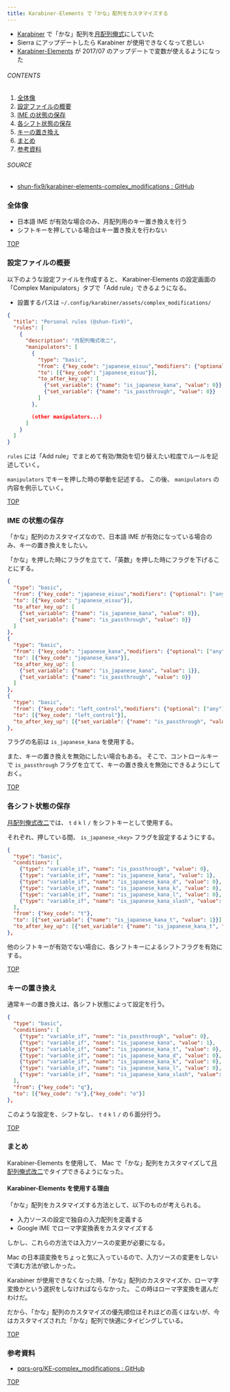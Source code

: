 ```yaml
---
title: Karabiner-Elements で「かな」配列をカスタマイズする
---
```

<a id="top"></a>

* [Karabiner](https://pqrs.org/osx/karabiner/index.html.ja) で「かな」配列を[月配列俺式](https://github.com/shun-fix9/keybord-layout-for-mac-with-keyremap)にしていた
* Sierra にアップデートしたら Karabiner が使用できなくなって悲しい
* [Karabiner-Elements](https://github.com/tekezo/Karabiner-Elements) が 2017/07 のアップデートで変数が使えるようになった

###### CONTENTS

1. [全体像](#overall)
1. [設定ファイルの概要](#config)
1. [IME の状態の保存](#set-ime-mode)
1. [各シフト状態の保存](#set-shift-mode)
1. [キーの置き換え](#replace-keys)
1. [まとめ](#postscript)
1. [参考資料](#reference)

###### SOURCE

* [shun-fix9/karabiner-elements-complex_modifications : GitHub](https://github.com/shun-fix9/karabiner-elements-complex_modifications)

<a id="overall"></a>
### 全体像

- 日本語 IME が有効な場合のみ、月配列用のキー置き換えを行う
- シフトキーを押している場合はキー置き換えを行わない


[TOP](#top)
<a id="config"></a>
### 設定ファイルの概要

以下のような設定ファイルを作成すると、 Karabiner-Elements の設定画面の「Complex Manipulators」タブで「Add rule」できるようになる。

- 設置するパスは `~/.config/karabiner/assets/complex_modifications/`

```json
{
  "title": "Personal rules (@shun-fix9)",
  "rules": [
    {
      "description": "月配列俺式改二",
      "manipulators": [
        {
          "type": "basic",
          "from": {"key_code": "japanese_eisuu","modifiers": {"optional": ["any"]}},
          "to": [{"key_code": "japanese_eisuu"}],
          "to_after_key_up": [
            {"set_variable": {"name": "is_japanese_kana", "value": 0}},
            {"set_variable": {"name": "is_passthrough", "value": 0}}
          ]
        },

        (other manipulators...)
      ]
    }
  ]
}
```

`rules` には「Add rule」でまとめて有効/無効を切り替えたい粒度でルールを記述していく。

`manipulators` でキーを押した時の挙動を記述する。
この後、 `manipulators` の内容を例示していく。



[TOP](#top)
<a id="set-ime-mode"></a>
### IME の状態の保存

「かな」配列のカスタマイズなので、日本語 IME が有効になっている場合のみ、キーの置き換えをしたい。

「かな」を押した時にフラグを立てて、「英数」を押した時にフラグを下げることにする。

```json
{
  "type": "basic",
  "from": {"key_code": "japanese_eisuu","modifiers": {"optional": ["any"]}},
  "to": [{"key_code": "japanese_eisuu"}],
  "to_after_key_up": [
    {"set_variable": {"name": "is_japanese_kana", "value": 0}},
    {"set_variable": {"name": "is_passthrough", "value": 0}}
  ]
},
{
  "type": "basic",
  "from": {"key_code": "japanese_kana","modifiers": {"optional": ["any"]}},
  "to": [{"key_code": "japanese_kana"}],
  "to_after_key_up": [
    {"set_variable": {"name": "is_japanese_kana", "value": 1}},
    {"set_variable": {"name": "is_passthrough", "value": 0}}
  ]
},
{
  "type": "basic",
  "from": {"key_code": "left_control","modifiers": {"optional": ["any"]}},
  "to": [{"key_code": "left_control"}],
  "to_after_key_up": [{"set_variable": {"name": "is_passthrough", "value": 1}}]
},
```

フラグの名前は `is_japanese_kana` を使用する。

また、キーの置き換えを無効にしたい場合もある。
そこで、コントロールキーで `is_passthrough` フラグを立てて、キーの置き換えを無効にできるようにしておく。


[TOP](#top)
<a id="set-shift-mode"></a>
### 各シフト状態の保存

[月配列俺式改二](https://github.com/shun-fix9/karabiner-elements-complex_modifications)では、 `t` `d` `k` `l` `/` をシフトキーとして使用する。

それぞれ、押している間、 `is_japanese_<key>` フラグを設定するようにする。

```json
{
  "type": "basic",
  "conditions": [
    {"type": "variable_if", "name": "is_passthrough", "value": 0},
    {"type": "variable_if", "name": "is_japanese_kana", "value": 1},
    {"type": "variable_if", "name": "is_japanese_kana_d", "value": 0},
    {"type": "variable_if", "name": "is_japanese_kana_k", "value": 0},
    {"type": "variable_if", "name": "is_japanese_kana_l", "value": 0},
    {"type": "variable_if", "name": "is_japanese_kana_slash", "value": 0}
  ],
  "from": {"key_code": "t"},
  "to": [{"set_variable": {"name": "is_japanese_kana_t", "value": 1}}],
  "to_after_key_up": [{"set_variable": {"name": "is_japanese_kana_t", "value": 0}}]
},
```

他のシフトキーが有効でない場合に、各シフトキーによるシフトフラグを有効にする。


[TOP](#top)
<a id="replace-keys"></a>
### キーの置き換え

通常キーの置き換えは、各シフト状態によって設定を行う。

```json
{
  "type": "basic",
  "conditions": [
    {"type": "variable_if", "name": "is_passthrough", "value": 0},
    {"type": "variable_if", "name": "is_japanese_kana", "value": 1},
    {"type": "variable_if", "name": "is_japanese_kana_t", "value": 0},
    {"type": "variable_if", "name": "is_japanese_kana_d", "value": 0},
    {"type": "variable_if", "name": "is_japanese_kana_k", "value": 0},
    {"type": "variable_if", "name": "is_japanese_kana_l", "value": 0},
    {"type": "variable_if", "name": "is_japanese_kana_slash", "value": 0}
  ],
  "from": {"key_code": "q"},
  "to": [{"key_code": "s"},{"key_code": "o"}]
},
```

このような設定を、シフトなし、 `t` `d` `k` `l` `/` の６面分行う。


[TOP](#top)
<a id="postscript"></a>
### まとめ

Karabiner-Elements を使用して、 Mac で「かな」配列をカスタマイズして[月配列俺式改二](https://github.com/shun-fix9/karabiner-elements-complex_modifications)でタイプできるようになった。


#### Karabiner-Elements を使用する理由

「かな」配列をカスタマイズする方法として、以下のものが考えられる。

- 入力ソースの設定で独自の入力配列を定義する
- Google IME でローマ字変換表をカスタマイズする

しかし、これらの方法では入力ソースの変更が必要になる。

Mac の日本語変換をちょっと気に入っているので、入力ソースの変更をしないで済む方法が欲しかった。

Karabiner が使用できなくなった時、「かな」配列のカスタマイズか、ローマ字変換かという選択をしなければならなかった。
この時はローマ字変換を選んだわけだ。

だから、「かな」配列のカスタマイズの優先順位はそれほどの高くはないが、今はカスタマイズされた「かな」配列で快適にタイピングしている。


[TOP](#top)
<a id="reference"></a>
### 参考資料

- [pqrs-org/KE-complex_modifications : GitHub](https://github.com/pqrs-org/KE-complex_modifications/tree/master/docs/json)


[TOP](#top)
